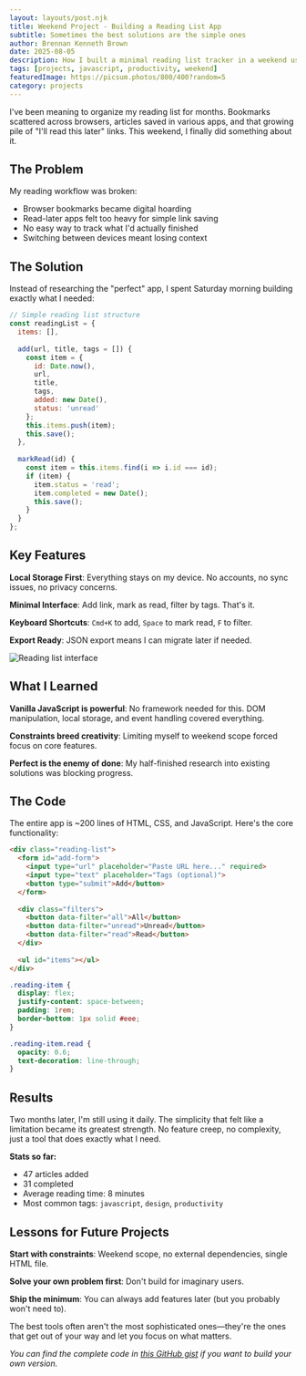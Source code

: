 ```yaml
---
layout: layouts/post.njk
title: Weekend Project - Building a Reading List App
subtitle: Sometimes the best solutions are the simple ones
author: Brennan Kenneth Brown
date: 2025-08-05
description: How I built a minimal reading list tracker in a weekend using vanilla JavaScript and local storage.
tags: [projects, javascript, productivity, weekend]
featuredImage: https://picsum.photos/800/400?random=5
category: projects
---
```


I've been meaning to organize my reading list for months. Bookmarks scattered across browsers, articles saved in various apps, and that growing pile of "I'll read this later" links. This weekend, I finally did something about it.

## The Problem

My reading workflow was broken:
- Browser bookmarks became digital hoarding
- Read-later apps felt too heavy for simple link saving  
- No easy way to track what I'd actually finished
- Switching between devices meant losing context

## The Solution

Instead of researching the "perfect" app, I spent Saturday morning building exactly what I needed:

```javascript
// Simple reading list structure
const readingList = {
  items: [],
  
  add(url, title, tags = []) {
    const item = {
      id: Date.now(),
      url,
      title,
      tags,
      added: new Date(),
      status: 'unread'
    };
    this.items.push(item);
    this.save();
  },
  
  markRead(id) {
    const item = this.items.find(i => i.id === id);
    if (item) {
      item.status = 'read';
      item.completed = new Date();
      this.save();
    }
  }
};
```

## Key Features

**Local Storage First**: Everything stays on my device. No accounts, no sync issues, no privacy concerns.

**Minimal Interface**: Add link, mark as read, filter by tags. That's it.

**Keyboard Shortcuts**: `Cmd+K` to add, `Space` to mark read, `F` to filter.

**Export Ready**: JSON export means I can migrate later if needed.

![Reading list interface](https://picsum.photos/600/300?random=6 "Clean, minimal reading list interface")

## What I Learned

**Vanilla JavaScript is powerful**: No framework needed for this. DOM manipulation, local storage, and event handling covered everything.

**Constraints breed creativity**: Limiting myself to weekend scope forced focus on core features.

**Perfect is the enemy of done**: My half-finished research into existing solutions was blocking progress.

## The Code

The entire app is ~200 lines of HTML, CSS, and JavaScript. Here's the core functionality:

```html
<div class="reading-list">
  <form id="add-form">
    <input type="url" placeholder="Paste URL here..." required>
    <input type="text" placeholder="Tags (optional)">
    <button type="submit">Add</button>
  </form>
  
  <div class="filters">
    <button data-filter="all">All</button>
    <button data-filter="unread">Unread</button>
    <button data-filter="read">Read</button>
  </div>
  
  <ul id="items"></ul>
</div>
```

```css
.reading-item {
  display: flex;
  justify-content: space-between;
  padding: 1rem;
  border-bottom: 1px solid #eee;
}

.reading-item.read {
  opacity: 0.6;
  text-decoration: line-through;
}
```

## Results

Two months later, I'm still using it daily. The simplicity that felt like a limitation became its greatest strength. No feature creep, no complexity, just a tool that does exactly what I need.

**Stats so far:**
- 47 articles added
- 31 completed  
- Average reading time: 8 minutes
- Most common tags: `javascript`, `design`, `productivity`

## Lessons for Future Projects

**Start with constraints**: Weekend scope, no external dependencies, single HTML file.

**Solve your own problem first**: Don't build for imaginary users.

**Ship the minimum**: You can always add features later (but you probably won't need to).

The best tools often aren't the most sophisticated ones—they're the ones that get out of your way and let you focus on what matters.

*You can find the complete code in [this GitHub gist](https://gist.github.com/example) if you want to build your own version.*
